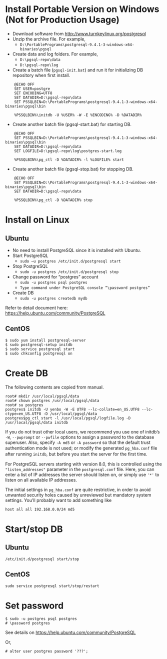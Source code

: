 # Install Portable Version on Windows (Not for Production Usage)

* Download software from <http://www.turnkeylinux.org/postgresql>
* Unzip the archive file. For example,
  * `D:\PortablePrograms\postgresql-9.4.1-3-windows-x64-binaries\pgsql`
* Create data and log folders. For example,
  * `D:\pgsql-repo\data`
  * `D:\pgsql-repo\log`
* Create a batch file (`pgsql-init.bat`) and run it for initializing DB repository when first install.

````
    @ECHO OFF
    SET USER=postgre
    SET ENCODING=UTF8
    SET DATADIR=D:\pgsql-repo\data
    SET PSSQLBIN=D:\PortablePrograms\postgresql-9.4.1-3-windows-x64-binaries\pgsql\bin
        
    %PSSQLBIN%\initdb -U %USER% -W -E %ENCODING% -D %DATADIR%
````

* Create another batch file (pgsql-start.bat) for starting DB.

````
    @ECHO OFF
    SET PSSQLBIN=D:\PortablePrograms\postgresql-9.4.1-3-windows-x64-binaries\pgsql\bin
    SET DATADIR=D:\pgsql-repo\data
    SET LOGFILE=D:\pgsql-repo\log\postgres-start.log

    %PSSQLBIN%\pg_ctl -D %DATADIR% -l %LOGFILE% start
````

* Create another batch file (pgsql-stop.bat) for stopping DB.

````
    @ECHO OFF
    SET PSSQLBIN=D:\PortablePrograms\postgresql-9.4.1-3-windows-x64-binaries\pgsql\bin
    SET DATADIR=D:\pgsql-repo\data
    
    %PSSQLBIN%\pg_ctl -D %DATADIR% stop
````

# Install on Linux

## Ubuntu

* No need to install PostgreSQL since it is installed with Ubuntu.
* Start PostgreSQL
  * `sudo –u postgres /etc/init.d/postgresql start`
* Stop PostgreSQL
  * `sudo -u postgres /etc/init.d/postgresql stop`
* Change password for “postgres” account
  * `sudo -u postgres psql postgres`
  * `Type command under PostgreSQL console “\password postgres”`
* Create DB
  * `sudo -u postgres createdb mydb`

Refer to detail document here: <https://help.ubuntu.com/community/PostgreSQL>

## CentOS

    $ sudo yum install postgresql-server
    $ sudo postgresql-setup initdb
    $ sudo service postgresql start
    $ sudo chkconfig postgresql on

# Create DB

The following contents are copied from manual.

    root# mkdir /usr/local/pgsql/data
    root# chown postgres /usr/local/pgsql/data
    root# su postgres
    postgres$ initdb -U yenbo -W -E UTF8 --lc-collate=en_US.UTF8 --lc-ctype=en_US.UTF8 -D /usr/local/pgsql/data
    postgres$pg_ctl start -l /usr/local/pgsql/logfile.log -D /usr/local/pgsql/data initdb

If you do not trust other local users, we recommend you use one of initdb’s `-W`, `--pwprompt` or `--pwfile` options to assign a password to the database superuser. Also, specify `-A md5` or `-A password` so that the default trust authentication mode is not used; or modify the generated `pg_hba.conf` ﬁle after running `initdb`, but before you start the server for the ﬁrst time.

For PostgreSQL servers starting with version 8.0, this is controlled using the `"listen_addresses"` parameter in the `postgresql.conf` file. Here, you can enter a list of IP addresses the server should listen on, or simply use `'*'` to listen on all available IP addresses.

The initial settings in `pg_hba.conf` are quite restrictive, in order to avoid unwanted security holes caused by unreviewed but mandatory system settings. You'll probably want to add something like 

    host all all 192.168.0.0/24 md5 

# Start/stop DB

## Ubuntu

    /etc/init.d/postgresql start/stop

## CentOS

    sudo service postgresql start/stop/restart

# Set password

    $ sudo -u postgres psql postgres
    # \password postgres

See details on <https://help.ubuntu.com/community/PostgreSQL> 

Or,

    # alter user postgres password '???';
